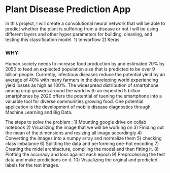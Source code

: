 # Plant Disease Prediction App

In this project, I will create a convolutional neural network that will
be able to predict whether the plant is suffering from a disease or not.I will be using different layers and other hyper parameters for building,
cleaning, and testing this classification model.
	1) tensorflow
	2) Keras


### WHY:
Human society needs to increase food production by and estimated 70% by 2050 to feed an explected population size that is predicted to be over 9 billion people.
Currently, infectious diseases reduce the potential yield by an average of 40% with many farmers in the developing world experiencing yield losses as high as 100%.
The widespread distribution of smartphone among crop growers around the world with an expected 5 billion smartphones by 2020 offers the potential of tuening the smartphone into a valuable tool for diverse communities growing food.
One potential application is the development of mobile disease diagnostics through Machine Learning and Big Data.
  
  
The steps to solve the problem :
	1) Mounting google drive on collab notebook
	2) Visualizing the image that we will be working on
	3) Finiding out the mean of the dimensions and resizing all image accordingly
	4) Converting the images into a numpy array and normalize them 
	5) checking class imbalance
	6) Splitting the data and performing one-hot encoding
	7) Creating the midel architecture, compiling the model and then fitting it.
	8) Plotting the accuracy and loss against each epoch
	9) Preprocessing the test data and make predictions on it.
	10) Visualizing the orginal and predicted labels for the test images. 
